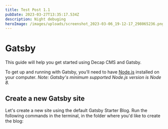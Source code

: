 ```yaml
---
title: Test Post 1.1
pubDate: 2023-03-27T13:35:17.534Z
description: N﻿ight debuging
heroImage: /images/uploads/screenshot_2023-03-06_19-12-17_298065236.png
---
```

# Gatsby

This guide will help you get started using Decap CMS and Gatsby.

To get up and running with Gatsby, you’ll need to have [Node.js](https://nodejs.org/) installed on your computer. *Note: Gatsby's minimum supported Node.js version is Node 8.*

## [](https://decapcms.org/docs/gatsby/#create-a-new-gatsby-site)Create a new Gatsby site

Let's create a new site using the default Gatsby Starter Blog. Run the following commands in the terminal, in the folder where you'd like to create the blog: